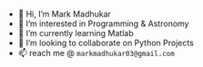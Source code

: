 - 👋 Hi, I’m Mark Madhukar
- 👀 I’m interested in Programming & Astronomy
- 🌱 I’m currently learning Matlab
- 💞️ I’m looking to collaborate on Python Projects
- 📫 reach me @ `markmadhukar03@gmail.com`

<!---
programmer2215/programmer2215 is a ✨ special ✨ repository because its `README.md` (this file) appears on your GitHub profile.
You can click the Preview link to take a look at your changes.
--->
